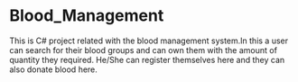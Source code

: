 # Blood_Management

This is C# project related with the blood management system.In this a user can search for their blood groups and can own them with the amount of quantity they required. He/She can register themselves here and they can also donate blood here.
